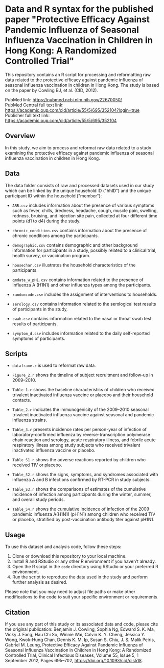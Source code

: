 # Data and R syntax for the published paper "Protective Efficacy Against Pandemic Influenza of Seasonal Influenza Vaccination in Children in Hong Kong: A Randomized Controlled Trial"

This repository contains an R script for processing and reformatting raw data related to the protective efficacy against pandemic influenza of seasonal influenza vaccination in children in Hong Kong. The study is based on the paper by Cowling BJ, et al. (CID, 2012).

PubMed link: https://pubmed.ncbi.nlm.nih.gov/22670050/  
PubMed Central full text link: https://academic.oup.com/cid/article/55/5/695/352104?login=true  
Publisher full text link: https://academic.oup.com/cid/article/55/5/695/352104

## Overview

In this study, we aim to process and reformat raw data related to a study examining the protective efficacy against pandemic influenza of seasonal influenza vaccination in children in Hong Kong. 

## Data

The data folder consists of raw and processed datasets used in our study which can be linked by the unique household ID ("hhID") and the unique participant ID within the household ("member"):

- `ARR.csv` includes information about the presence of various symptoms such as fever, chills, tiredness, headache, cough, muscle pain, swelling, redness, bruising, and injection site pain, collected at four different time points (d1 to d4) during the study. 

- `chronic_condition.csv` contains information about the presence of chronic conditions among the participants.

- `demographic.csv` contains demographic and other background information for participants in a study, possibly related to a clinical trial, health survey, or vaccination program. 

- `housechar.csv` illustrates the household characteristics of the participants.

- `qmdata_w_pH1.csv` contains information related to the presence of Influenza A (H1N1) and other influenza types among the participants.

- `randomcode.csv` includes the assignment of interventions to households.

- `serology.csv` contains information related to the serological test results of participants in the study,

- `swab.csv` contains information related to the nasal or throat swab test results of participants.

- `symptom_d.csv` includes information related to the daily self-reported symptoms of participants.


## Scripts

- `dataframe.r` is used to reformat raw data.

- `Figure_2.r` shows the timeline of subject recruitment and follow-up in 2009–2010.

- `Table_1.r` shows the baseline characteristics of children who received trivalent inactivated influenza vaccine or placebo and their household contacts.

- `Table_2.r` indicates the immunogenicity of the 2009–2010 seasonal trivalent inactivated influenza vaccine against seasonal and pandemic influenza strains.

- `Table_3.r` presents incidence rates per person-year of infection of laboratory-confirmed influenza by reverse-transcription polymerase chain reaction and serology, acute respiratory illness, and febrile acute respiratory illness among study subjects who received trivalent inactivated influenza vaccine or placebo.

- `Table_S1.r` shows the adverse reactions reported by children who received TIV or placebo.

- `Table_S2.r` shows the signs, symptoms, and syndromes associated with influenza A and B infections confirmed by RT-PCR in study subjects.

- `Table_S3.r` shows the comparisons of estimates of the cumulative incidence of infection among participants during the winter, summer, and overall study periods.

- `Table_S4.r` shows the cumulative incidence of infection of the 2009 pandemic influenza A(H1N1) (pH1N1) among children who received TIV or placebo, stratified by post-vaccination antibody titer against pH1N1.
  

## Usage

To use this dataset and analysis code, follow these steps:

1. Clone or download this repository to your local machine.
2. Install R and RStudio or any other R environment if you haven't already.
3. Open the R script in the `code` directory using RStudio or your preferred R environment.
4. Run the script to reproduce the data used in the study and perform further analysis as desired.

Please note that you may need to adjust file paths or make other modifications to the code to suit your specific environment or requirements.

## Citation

If you use any part of this study or its associated data and code, please cite the original publication: Benjamin J. Cowling, Sophia Ng, Edward S. K. Ma, Vicky J. Fang, Hau Chi So, Winnie Wai, Calvin K. Y. Cheng, Jessica Y. Wong, Kwok-Hung Chan, Dennis K. M. Ip, Susan S. Chiu, J. S. Malik Peiris, Gabriel M. Leung, Protective Efficacy Against Pandemic Influenza of Seasonal Influenza Vaccination in Children in Hong Kong: A Randomized Controlled Trial, Clinical Infectious Diseases, Volume 55, Issue 5, 1 September 2012, Pages 695–702, https://doi.org/10.1093/cid/cis518.

